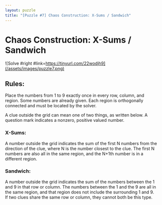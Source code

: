 ```yaml
---
layout: puzzle
title: "[Puzzle #7] Chaos Construction: X-Sums / Sandwich"
---
```


# Chaos Construction: X-Sums / Sandwich

![Solve #right #link=https://tinyurl.com/22wodjh9](/assets/images/puzzle7.png)

## Rules:

Place the numbers from 1 to 9 exactly once in every row, column, and region. Some numbers are already given. Each region is orthogonally connected and must be located by the solver.

A clue outside the grid can mean one of two things, as written below. A question mark indicates a nonzero, positive valued number.

### X-Sums:

A number outside the grid indicates the sum of the first N numbers from the direction of the clue, where N is the number closest to the clue. The first N numbers are also all in the same region, and the N+1th number is in a different region.

### Sandwich:

A number outside the grid indicates the sum of the numbers between the 1 and 9 in that row or column. The numbers between the 1 and the 9 are all in the same region, and that region does not include the surrounding 1 and 9. If two clues share the same row or column, they cannot both be this type. 